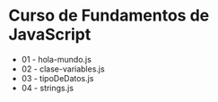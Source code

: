# Curso de Fundamentos de JavaScript
- 01 - hola-mundo.js
- 02 - clase-variables.js
- 03 - tipoDeDatos.js
- 04 - strings.js
